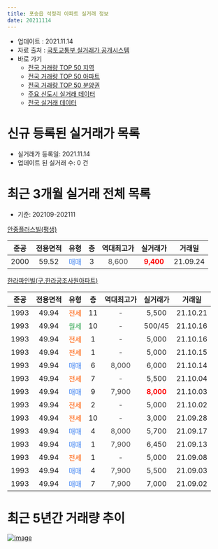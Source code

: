 ```yaml
---
title: 포승읍 석정리 아파트 실거래 정보
date: 20211114
---
```


* 업데이트 : 2021.11.14
* 자료 출처 : [국토교통부 실거래가 공개시스템](http://rt.molit.go.kr)
* 바로 가기
    * [전국 거래량 TOP 50 지역](https://apt-info.github.io/apt-trade-info/tr)
    * [전국 거래량 TOP 50 아파트](https://apt-info.github.io/apt-trade-info/ta)
    * [전국 거래량 TOP 50 분양권](https://apt-info.github.io/apt-trade-info/tb)
    * [주요 신도시 실거래 데이터](https://apt-info.github.io/apt-trade-info/newtown)
    * [전국 실거래 데이터](https://apt-info.github.io/apt-trade-info/all)



<script async src="https://pagead2.googlesyndication.com/pagead/js/adsbygoogle.js"></script>
<!-- 기본광고 -->
<ins class="adsbygoogle"
     style="display:block"
     data-ad-client="ca-pub-1142216861245946"
     data-ad-slot="4805727019"
     data-ad-format="auto"
     data-full-width-responsive="true"></ins>
<script>
     (adsbygoogle = window.adsbygoogle || []).push({});
</script>


# 신규 등록된 실거래가 목록

* 실거래가 등록일: 2021.11.14
* 업데이트 된 실거래 수: 0 건




<script async src="https://pagead2.googlesyndication.com/pagead/js/adsbygoogle.js"></script>
<!-- 기본광고 -->
<ins class="adsbygoogle"
     style="display:block"
     data-ad-client="ca-pub-1142216861245946"
     data-ad-slot="4805727019"
     data-ad-format="auto"
     data-full-width-responsive="true"></ins>
<script>
     (adsbygoogle = window.adsbygoogle || []).push({});
</script>


# 최근 3개월 실거래 전체 목록
* 기준: 202109-202111


[안중플러스빌(평생)](https://search.naver.com/search.naver?query=%EC%95%88%EC%A4%91%ED%94%8C%EB%9F%AC%EC%8A%A4%EB%B9%8C%28%ED%8F%89%EC%83%9D%29)

|준공|전용면적|유형|층|역대최고가|실거래가|거래일|
|:---:|:---:|:---:|:---:|:---:|:---:|:---:|
|2000|59.52|<span style="color:#4285F3">매매</span>|3|<span style="color:#444444">8,600</span>|<b><span style="color:#FF0000">9,400</span></b>|21.09.24|

[한라파인빌(구.한라공조사원아파트)](https://search.naver.com/search.naver?query=%ED%95%9C%EB%9D%BC%ED%8C%8C%EC%9D%B8%EB%B9%8C%28%EA%B5%AC.%ED%95%9C%EB%9D%BC%EA%B3%B5%EC%A1%B0%EC%82%AC%EC%9B%90%EC%95%84%ED%8C%8C%ED%8A%B8%29)

|준공|전용면적|유형|층|역대최고가|실거래가|거래일|
|:---:|:---:|:---:|:---:|:---:|:---:|:---:|
|1993|49.94|<span style="color:#FF5A00">전세</span>|11|<span style="color:#444444">-</span>|5,500|21.10.21|
|1993|49.94|<span style="color:#34A853">월세</span>|10|<span style="color:#444444">-</span>|500/45|21.10.16|
|1993|49.94|<span style="color:#FF5A00">전세</span>|1|<span style="color:#444444">-</span>|5,000|21.10.16|
|1993|49.94|<span style="color:#FF5A00">전세</span>|1|<span style="color:#444444">-</span>|5,000|21.10.15|
|1993|49.94|<span style="color:#4285F3">매매</span>|6|<span style="color:#444444">8,000</span>|6,000|21.10.14|
|1993|49.94|<span style="color:#FF5A00">전세</span>|7|<span style="color:#444444">-</span>|5,500|21.10.04|
|1993|49.94|<span style="color:#4285F3">매매</span>|9|<span style="color:#444444">7,900</span>|<b><span style="color:#FF0000">8,000</span></b>|21.10.03|
|1993|49.94|<span style="color:#FF5A00">전세</span>|2|<span style="color:#444444">-</span>|5,000|21.10.02|
|1993|49.94|<span style="color:#FF5A00">전세</span>|10|<span style="color:#444444">-</span>|3,000|21.09.28|
|1993|49.94|<span style="color:#4285F3">매매</span>|4|<span style="color:#444444">8,000</span>|5,700|21.09.17|
|1993|49.94|<span style="color:#4285F3">매매</span>|1|<span style="color:#444444">7,900</span>|6,450|21.09.13|
|1993|49.94|<span style="color:#FF5A00">전세</span>|1|<span style="color:#444444">-</span>|5,000|21.09.08|
|1993|49.94|<span style="color:#4285F3">매매</span>|4|<span style="color:#444444">7,900</span>|5,500|21.09.03|
|1993|49.94|<span style="color:#4285F3">매매</span>|7|<span style="color:#444444">7,900</span>|7,000|21.09.02|



<script async src="https://pagead2.googlesyndication.com/pagead/js/adsbygoogle.js"></script>
<!-- 기본광고 -->
<ins class="adsbygoogle"
     style="display:block"
     data-ad-client="ca-pub-1142216861245946"
     data-ad-slot="4805727019"
     data-ad-format="auto"
     data-full-width-responsive="true"></ins>
<script>
     (adsbygoogle = window.adsbygoogle || []).push({});
</script>


# 최근 5년간 거래량 추이


<div style="width:100%;">
    <canvas id="deal_progress" height="200"></canvas>
</div>

<script>
new Chart(document.getElementById("deal_progress"), {
    type: 'line',
    data: {
        labels: ['16.02','16.03','16.04','16.05','16.06','16.07','16.08','16.09','16.10','16.11','17.01','17.02','17.03','17.04','17.05','17.06','17.07','17.08','17.09','17.10','17.12','18.01','18.02','18.03','18.04','18.05','18.06','18.07','18.08','18.09','18.10','18.11','18.12','19.01','19.02','19.03','19.04','19.07','19.08','19.09','19.10','19.11','19.12','20.04','20.05','20.06','20.07','20.08','20.09','20.12','21.01','21.02','21.03','21.04','21.05','21.06','21.07','21.08','21.09','21.10'],
        datasets: [{
            label: '매매/분양권',
            data: [2,3,2,0,2,2,1,1,1,3,1,1,1,0,0,1,0,2,2,0,1,0,0,1,0,1,1,1,2,3,0,0,0,1,1,1,1,1,2,2,5,2,2,1,1,1,2,1,0,2,4,2,1,2,4,1,8,20,5,2],
            borderColor: "rgba(66, 133, 243, 1)",
            backgroundColor: "rgba(66, 133, 243, 0.05)",
            borderWidth: 1,
            pointRadius: 0,
            fill: false,
            lineTension: 0
        },{
            label: '전/월세',
            data: [1,4,3,2,1,0,0,1,0,2,1,3,2,5,2,1,3,1,0,2,1,1,2,0,2,3,3,3,1,1,1,2,1,2,0,0,3,2,1,2,2,2,1,0,1,1,0,1,1,0,1,2,1,0,0,0,2,2,2,6],
            borderColor: "rgba(255, 90, 0, 1)",
            backgroundColor: "rgba(255, 90, 0, 0.05)",
            borderWidth: 1,
            pointRadius: 0,
            fill: false,
            lineTension: 0
        },{
            label: '합계',
            data: [3,7,5,2,3,2,1,2,1,5,2,4,3,5,2,2,3,3,2,2,2,1,2,1,2,4,4,4,3,4,1,2,1,3,1,1,4,3,3,4,7,4,3,1,2,2,2,2,1,2,5,4,2,2,4,1,10,22,7,8],
            borderColor: "rgba(0, 0, 0, 1)",
            backgroundColor: "rgba(0, 0, 0, 0.03)",
            borderWidth: 0.1,
            pointRadius: 0,
            fill: true,
            lineTension: 0
        }
        ]
    },
    options: {
        responsive: true,
        title: {
            display: false
        },
        tooltips: {
            mode: 'index',
            intersect: false
        },
        hover: {
            mode: 'nearest',
            intersect: true
        },
        scales: {
            xAxes: [{
                display: true,
                scaleLabel: {
                    display: true,
                    labelString: '년/월'
                }
            }],
            yAxes: [{
                display: true,
                ticks: {
                    suggestedMin: 0,
                },
                scaleLabel: {
                    display: true,
                    labelString: '실거래 수'
                }
            }]
        }
    }
});

</script>


[![image](https://apt-info.github.io/images/2020-01-03-apt-trade-info/1024x500.png)](https://play.google.com/store/apps/details?id=com.aptinfo.apttradeinfo)

